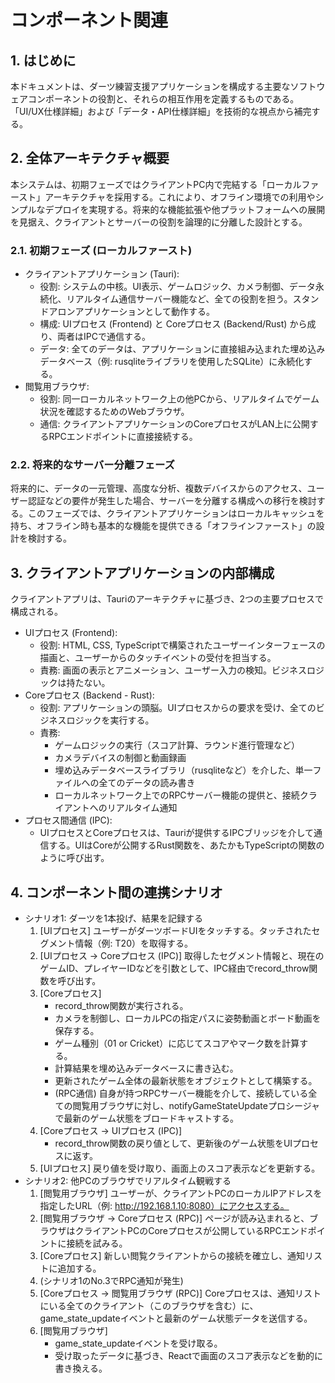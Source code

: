 # コンポーネント関連
## 1. はじめに

本ドキュメントは、ダーツ練習支援アプリケーションを構成する主要なソフトウェアコンポーネントの役割と、それらの相互作用を定義するものである。「UI/UX仕様詳細」および「データ・API仕様詳細」を技術的な視点から補完する。

## 2. 全体アーキテクチャ概要

本システムは、初期フェーズではクライアントPC内で完結する「ローカルファースト」アーキテクチャを採用する。これにより、オフライン環境での利用やシンプルなデプロイを実現する。将来的な機能拡張や他プラットフォームへの展開を見据え、クライアントとサーバーの役割を論理的に分離した設計とする。

### 2.1. 初期フェーズ (ローカルファースト)

- クライアントアプリケーション (Tauri):
    - 役割: システムの中核。UI表示、ゲームロジック、カメラ制御、データ永続化、リアルタイム通信サーバー機能など、全ての役割を担う。スタンドアロンアプリケーションとして動作する。
    - 構成: UIプロセス (Frontend) と Coreプロセス (Backend/Rust) から成り、両者はIPCで通信する。
    - データ: 全てのデータは、アプリケーションに直接組み込まれた埋め込みデータベース（例: rusqliteライブラリを使用したSQLite）に永続化する。
- 閲覧用ブラウザ:
    - 役割: 同一ローカルネットワーク上の他PCから、リアルタイムでゲーム状況を確認するためのWebブラウザ。
    - 通信: クライアントアプリケーションのCoreプロセスがLAN上に公開するRPCエンドポイントに直接接続する。

### 2.2. 将来的なサーバー分離フェーズ

将来的に、データの一元管理、高度な分析、複数デバイスからのアクセス、ユーザー認証などの要件が発生した場合、サーバーを分離する構成への移行を検討する。このフェーズでは、クライアントアプリケーションはローカルキャッシュを持ち、オフライン時も基本的な機能を提供できる「オフラインファースト」の設計を検討する。

## 3. クライアントアプリケーションの内部構成

クライアントアプリは、Tauriのアーキテクチャに基づき、2つの主要プロセスで構成される。

- UIプロセス (Frontend):
    - 役割: HTML, CSS, TypeScriptで構築されたユーザーインターフェースの描画と、ユーザーからのタッチイベントの受付を担当する。
    - 責務: 画面の表示とアニメーション、ユーザー入力の検知。ビジネスロジックは持たない。
- Coreプロセス (Backend - Rust):
    - 役割: アプリケーションの頭脳。UIプロセスからの要求を受け、全てのビジネスロジックを実行する。
    - 責務:
        - ゲームロジックの実行（スコア計算、ラウンド進行管理など）
        - カメラデバイスの制御と動画録画
        - 埋め込みデータベースライブラリ（rusqliteなど）を介した、単一ファイルへの全てのデータの読み書き
        - ローカルネットワーク上でのRPCサーバー機能の提供と、接続クライアントへのリアルタイム通知
- プロセス間通信 (IPC):
    - UIプロセスとCoreプロセスは、Tauriが提供するIPCブリッジを介して通信する。UIはCoreが公開するRust関数を、あたかもTypeScriptの関数のように呼び出す。

## 4. コンポーネント間の連携シナリオ

- シナリオ1: ダーツを1本投げ、結果を記録する
    1. [UIプロセス] ユーザーがダーツボードUIをタッチする。タッチされたセグメント情報（例: T20）を取得する。
    1. [UIプロセス -> Coreプロセス (IPC)] 取得したセグメント情報と、現在のゲームID、プレイヤーIDなどを引数として、IPC経由でrecord_throw関数を呼び出す。
    1. [Coreプロセス]
        - record_throw関数が実行される。
        - カメラを制御し、ローカルPCの指定パスに姿勢動画とボード動画を保存する。
        - ゲーム種別（01 or Cricket）に応じてスコアやマーク数を計算する。
        - 計算結果を埋め込みデータベースに書き込む。
        - 更新されたゲーム全体の最新状態をオブジェクトとして構築する。
        - (RPC通信) 自身が持つRPCサーバー機能を介して、接続している全ての閲覧用ブラウザに対し、notifyGameStateUpdateプロシージャで最新のゲーム状態をブロードキャストする。
    1. [Coreプロセス -> UIプロセス (IPC)]
        - record_throw関数の戻り値として、更新後のゲーム状態をUIプロセスに返す。
    1. [UIプロセス] 戻り値を受け取り、画面上のスコア表示などを更新する。
- シナリオ2: 他PCのブラウザでリアルタイム観戦する
    1. [閲覧用ブラウザ] ユーザーが、クライアントPCのローカルIPアドレスを指定したURL（例: http://192.168.1.10:8080）にアクセスする。
    1. [閲覧用ブラウザ -> Coreプロセス (RPC)] ページが読み込まれると、ブラウザはクライアントPCのCoreプロセスが公開しているRPCエンドポイントに接続を試みる。
    1. [Coreプロセス] 新しい閲覧クライアントからの接続を確立し、通知リストに追加する。
    1. (シナリオ1のNo.3でRPC通知が発生)
    1. [Coreプロセス -> 閲覧用ブラウザ (RPC)] Coreプロセスは、通知リストにいる全てのクライアント（このブラウザを含む）に、game_state_updateイベントと最新のゲーム状態データを送信する。
    1. [閲覧用ブラウザ]
        - game_state_updateイベントを受け取る。
        - 受け取ったデータに基づき、Reactで画面のスコア表示などを動的に書き換える。
